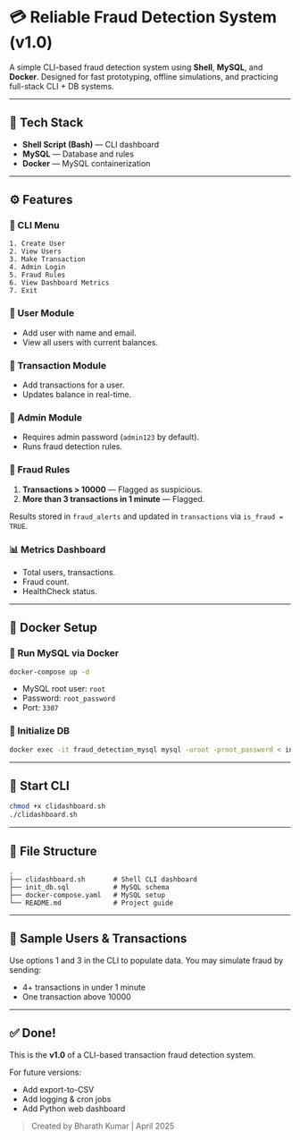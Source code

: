 # 💳 Reliable Fraud Detection System (v1.0)

A simple CLI-based fraud detection system using **Shell**, **MySQL**, and **Docker**. Designed for fast prototyping, offline simulations, and practicing full-stack CLI + DB systems.

---

## 🧰 Tech Stack
- **Shell Script (Bash)** — CLI dashboard
- **MySQL** — Database and rules
- **Docker** — MySQL containerization

---

## ⚙️ Features

### 🔸 CLI Menu
```
1. Create User
2. View Users
3. Make Transaction
4. Admin Login
5. Fraud Rules
6. View Dashboard Metrics
7. Exit
```

### 👤 User Module
- Add user with name and email.
- View all users with current balances.

### 💸 Transaction Module
- Add transactions for a user.
- Updates balance in real-time.

### 🔐 Admin Module
- Requires admin password (`admin123` by default).
- Runs fraud detection rules.

### 🚨 Fraud Rules
1. **Transactions > 10000** — Flagged as suspicious.
2. **More than 3 transactions in 1 minute** — Flagged.

Results stored in `fraud_alerts` and updated in `transactions` via `is_fraud = TRUE`.

### 📊 Metrics Dashboard
- Total users, transactions.
- Fraud count.
- HealthCheck status.

---

## 🐳 Docker Setup

### 🔸 Run MySQL via Docker
```bash
docker-compose up -d
```
- MySQL root user: `root`
- Password: `root_password`
- Port: `3307`

### 🔸 Initialize DB
```bash
docker exec -it fraud_detection_mysql mysql -uroot -proot_password < init_db.sql
```

---

## 🚀 Start CLI
```bash
chmod +x clidashboard.sh
./clidashboard.sh
```

---

## 📂 File Structure
```
.
├── clidashboard.sh       # Shell CLI dashboard
├── init_db.sql           # MySQL schema
├── docker-compose.yaml   # MySQL setup
└── README.md             # Project guide
```

---

## 🧪 Sample Users & Transactions
Use options 1 and 3 in the CLI to populate data. You may simulate fraud by sending:
- 4+ transactions in under 1 minute
- One transaction above 10000

---

## ✅ Done!
This is the **v1.0** of a CLI-based transaction fraud detection system.

For future versions:
- Add export-to-CSV
- Add logging & cron jobs
- Add Python web dashboard

> Created by Bharath Kumar | April 2025

